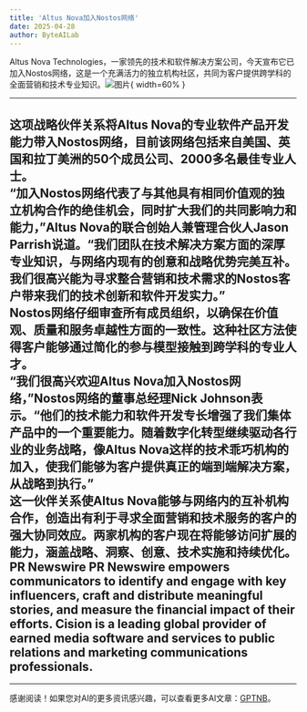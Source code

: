 ```yaml
---
title: 'Altus Nova加入Nostos网络'
date: 2025-04-28
author: ByteAILab
---
```


Altus Nova Technologies，一家领先的技术和软件解决方案公司，今天宣布它已加入Nostos网络，这是一个充满活力的独立机构社区，共同为客户提供跨学科的全面营销和技术专业知识。![图片](https://ai-techpark.com/wp-content/uploads/Altus.jpg){ width=60% }

---
  
这项战略伙伴关系将Altus Nova的专业软件产品开发能力带入Nostos网络，目前该网络包括来自美国、英国和拉丁美洲的50个成员公司、2000多名最佳专业人士。  
“加入Nostos网络代表了与其他具有相同价值观的独立机构合作的绝佳机会，同时扩大我们的共同影响力和能力，”Altus Nova的联合创始人兼管理合伙人Jason Parrish说道。“我们团队在技术解决方案方面的深厚专业知识，与网络内现有的创意和战略优势完美互补。我们很高兴能为寻求整合营销和技术需求的Nostos客户带来我们的技术创新和软件开发实力。”  
Nostos网络仔细审查所有成员组织，以确保在价值观、质量和服务卓越性方面的一致性。这种社区方法使得客户能够通过简化的参与模型接触到跨学科的专业人才。  
“我们很高兴欢迎Altus Nova加入Nostos网络，”Nostos网络的董事总经理Nick Johnson表示。“他们的技术能力和软件开发专长增强了我们集体产品中的一个重要能力。随着数字化转型继续驱动各行业的业务战略，像Altus Nova这样的技术乖巧机构的加入，使我们能够为客户提供真正的端到端解决方案，从战略到执行。”  
这一伙伴关系使Altus Nova能够与网络内的互补机构合作，创造出有利于寻求全面营销和技术服务的客户的强大协同效应。两家机构的客户现在将能够访问扩展的能力，涵盖战略、洞察、创意、技术实施和持续优化。  
PR Newswire PR Newswire empowers communicators to identify and engage with key influencers, craft and distribute meaningful stories, and measure the financial impact of their efforts. Cision is a leading global provider of earned media software and services to public relations and marketing communications professionals.  
---
---
感谢阅读！如果您对AI的更多资讯感兴趣，可以查看更多AI文章：[GPTNB](https://gptnb.com)。